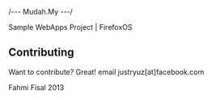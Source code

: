 /---
Mudah.My
---/

Sample WebApps Project | FirefoxOS 

Contributing
------------
Want to contribute? Great! email justryuz[at]facebook.com

Fahmi Fisal 2013